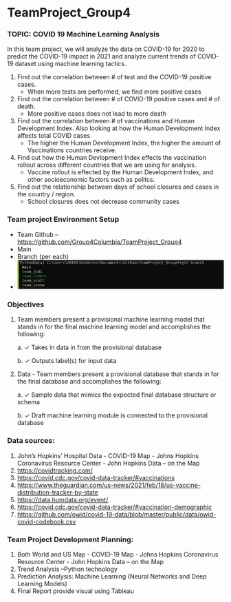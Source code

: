 # TeamProject_Group4


### TOPIC: COVID 19 Machine Learning Analysis
In this team project, we will analyze the data on COVID-19 for 2020 to predict the COVID-19 impact in 2021 and analyze current trends of COVID-19 dataset using machine learning tactics. 
1.	Find out the correlation between # of test and the COVID-19 positive cases. 
    - When more tests  are performed, we find more positive cases
2.	Find out the correlation between # of COVID-19 positive cases and # of death. 
	  - More positive cases does not lead to more death
3.	Find out the correlation between # of vaccinations and Human Development Index. Also looking at how the Human Development Index affects total COVID cases
	  - The higher the Human Development Index, the higher the amount of Vaccinations countries receive.
4.	Find out how the Human Devlopment Index effects the vaccination rollout across different countries that we are using for analysis. 
	  - Vaccine rollout is effected by the Human Development Index, and other socioeconomic factors such as politcs. 
5.  Find out the relationship between days of school closures and cases in the country / region.
    - School closures does not decrease community cases

### Team project Environment Setup
- Team Github – https://github.com/Group4Columbia/TeamProject_Group4
- Main 
- Branch (per each) 
- ![team members brach setup](https://github.com/Group4Columbia/TeamProject_Group4/blob/main/Capture_branch.JPG)

### Objectives
1.	Team members present a provisional machine learning model that stands in for the final machine learning model and accomplishes the following: 

	a.	✓ Takes in data in from the provisional database 

	b.	✓ Outputs label(s) for input data

2.	Data - Team members present a provisional database that stands in for the final database and accomplishes the following: 

	a.	✓ Sample data that mimics the expected final database structure or schema 

	b.	✓ Draft machine learning module is connected to the provisional database


### Data sources: 
1.	John’s Hopkins’ Hospital Data - COVID-19 Map - Johns Hopkins Coronavirus Resource Center  - John Hopkins Data – on the Map
2.	https://covidtracking.com/
3.	https://covid.cdc.gov/covid-data-tracker/#vaccinations
4.	https://www.theguardian.com/us-news/2021/feb/18/us-vaccine-distribution-tracker-by-state
5.	https://data.humdata.org/event/
6.	https://covid.cdc.gov/covid-data-tracker/#vaccination-demographic
7.	https://github.com/owid/covid-19-data/blob/master/public/data/owid-covid-codebook.csv

### Team Project Development Planning: 
1.	Both World and US Map - COVID-19 Map - Johns Hopkins Coronavirus Resource Center  - John Hopkins Data – on the Map
2.	Trend Analysis –Python technology
3.	Prediction Analysis: Machine Learning (Neural Networks and Deep Learning Models) 
4.	Final Report provide visual using Tableau 

